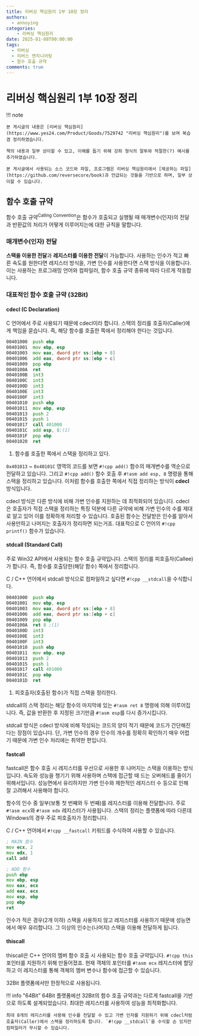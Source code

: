 ```yaml
---
title: 리버싱 핵심원리 1부 10장 정리
authors:
  - annoying
categories:
    - 리버싱 핵심원리
date: 2025-01-08T00:00:00
tags:
  - 리버싱
  - 리버스 엔지니어링
  - 함수 호출 규약
comments: true
---
```


<!-- more -->

# 리버싱 핵심원리 1부 10장 정리

!!! note

    본 게시글의 내용은 [리버싱 핵심원리](https://www.yes24.com/Product/Goods/7529742 "리버싱 핵심원리")를 보며 복습 겸 정리하였습니다.

    책의 내용과 일부 상이할 수 있고, 이해를 돕기 위해 강좌 형식의 말투와 적절한(?) 예시를 추가하였습니다.

    본 게시글에서 사용되는 소스 코드와 파일, 프로그램은 리버싱 핵심원리에서 [제공하는 파일](https://github.com/reversecore/book)과 언급되는 것들을 기반으로 하며, 일부 상이할 수 있습니다.

## 함수 호출 규약
함수 호출 규약<sup>Calling Convention</sup>은 함수가 호출되고 실행될 때 매개변수(인자)의 전달과 반환값의 처리가 어떻게 이루어지는에 대한 규칙을 말합니다.

### 매개변수(인자) 전달
**스택을 이용한 전달**과 **레지스터를 이용한 전달**이 가능합니다. 사용하는 인수가 적고 빠른 속도를 원한다면 레지스터 방식을, 가변 인수를 사용한다면 스택 방식을 이용합니다. 이는 사용하는 프로그래밍 언어와 컴파일러, 함수 호출 규약 종류에 따라 다르게 작동합니다.

### 대표적인 함수 호출 규약 (32Bit)
#### cdecl (C Declaration)
C 언어에서 주로 사용되기 때문에 cdecl이라 합니다. 스택의 정리를 호출자(Caller)에게 책임을 묻습니다. 즉, 해당 함수를 호출한 쪽에서 정리해야 한다는 것입니다.
```asm title="cdecl" linenums="1" hl_lines="16-17"
00401000  push ebp
00401001  mov ebp, esp
00401003  mov eax, dword ptr ss:[ebp + 8]
00401006  add eax, dword ptr ss:[ebp + c]
00401009  pop ebp
0040100A  ret
0040100B  int3
0040100C  int3
0040100D  int3
0040100E  int3
0040100F  int3
00401010  push ebp
00401011  mov ebp, esp
00401013  push 2
00401015  push 1
00401017  call 401000
0040101C  add esp, 8;(1)
0040101F  pop ebp
00401020  ret
```

1.  함수를 호출한 쪽에서 스택을 정리하고 있다.

`0x401013` ~ `0x40101C` 영역의 코드를 보면 `#!cpp add()` 함수의 매개변수를 역순으로 전달하고 있습니다. 그리고 `#!cpp add()` 함수 호출 후 `#!asm add esp, 8` 명령을 통해 스택을 정리하고 있습니다. 이처럼 함수를 호출한 쪽에서 직접 정리하는 방식이 **cdecl** 방식입니다.

cdecl 방식은 다른 방식에 비해 가변 인수를 지원하는 데 최적화되어 있습니다. cdecl은 호출자가 직접 스택을 정리하는 특징 덕분에 다른 규약에 비해 가변 인수의 수를 제대로 알고 있어 이를 정확하게 처리할 수 있습니다. 호출된 함수는 전달받은 인수를 알아서 사용만하고 나머지는 호출자가 정리하면 되는거죠. 대표적으로 C 언어의 `#!cpp printf()` 함수가 있습니다.

#### stdcall (Standard Call)
주로 Win32 API에서 사용되는 함수 호출 규약입니다. 스택의 정리를 피호출자(Callee)가 합니다. 즉, 함수를 호출당한(해당 함수) 쪽에서 정리합니다.

C / C++ 언어에서 stdcall 방식으로 컴파일하고 싶다면 `#!cpp __stdcall`을 수식합니다.

```asm title="stdcall" linenums="1" hl_lines="6"
00401000  push ebp
00401001  mov ebp, esp
00401003  mov eax, dword ptr ss:[ebp + 8]
00401006  add eax, dword ptr ss:[ebp + c]
00401009  pop ebp
0040100A  ret 8 ;(1)
0040100D  int3
0040100E  int3
0040100F  int3
00401010  push ebp
00401011  mov ebp, esp
00401013  push 2
00401015  push 1
00401017  call 401000
0040101C  pop ebp
0040101D  ret
```

1.  피호출자(호출된 함수)가 직접 스택을 정리한다.

stdcall의 스택 정리는 해당 함수의 마지막에 있는 `#!asm ret 8` 명령에 의해 이루어집니다. 즉, 값을 반환한 후 지정된 크기만큼 `#!asm esp`를 다시 증가시킵니다.

stdcall 방식은 cdecl 방식에 비해 작성되는 코드의 양이 적기 때문에 코드가 간단해진다는 장점이 있습니다. 단, 가변 인수의 경우 인수의 개수를 정확히 확인하기 매우 어렵기 때문에 가변 인수 처리에는 취약한 편입니다.

#### fastcall

fastcall은 함수 호출 시 레지스터를 우선으로 사용한 후 나머지는 스택을 이용하는 방식입니다. 속도와 성능을 챙기기 위해 사용하며 스택에 접근할 때 드는 오버헤드를 줄이기 위해서입니다. 성능면에서 유리하지만 가변 인수와 제한적인 레지스터 수 등으로 인해 잘 고려해서 사용해야 합니다.

함수의 인수 중 일부(보통 첫 번째와 두 번째)를 레지스터를 이용해 전달합니다. 주로 `#!asm ecx`와 `#!asm edx` 레지스터가 사용됩니다. 스택의 정리는 플랫폼에 따라 다른데 Windows의 경우 주로 피호출자가 정리합니다.

C / C++ 언어에서 `#!cpp __fastcall` 키워드를 수식하여 사용할 수 있습니다.

```asm title="fastcall" linenums="1"
; MAIN 함수
mov ecx, 2
mov edx, 1
call add

; ADD 함수
push ebp
mov ebp, esp
mov eax, ecx
add eax, ecx
mov esp, ebp
pop ebp
ret
```

인수가 적은 경우(2개 이하) 스택을 사용하지 않고 레지스터를 사용하기 때문에 성능면에서 매우 유리합니다. 그 이상의 인수는(나머지) 스택을 이용해 전달하게 됩니다.

#### thiscall

thiscall은 C++ 언어의 멤버 함수 호출 시 사용되는 함수 호출 규약입니다. `#!cpp this` 포인터를 지원하기 위해 만들어졌죠. 현재 객체의 포인터를 `#!asm ecx` 레지스터에 할당하고 이 레지스터를 통해 객체의 멤버 변수나 함수에 접근할 수 있습니다.

32Bit 플랫폼에서만 한정적으로 사용됩니다. 

!!! info "64Bit"
    64Bit 플랫폼에선 32Bit의 함수 호출 규약과는 다르게 fastcall을 기반으로 하도록 설계되었습니다. 최대한 레지스터를 사용하여 성능을 최적화합니다.

    최대 8개의 레지스터를 사용해 인수를 전달할 수 있고 가변 인자를 지원하기 위해 cdecl처럼 호출자(Caller)에서 스택을 정리하도록 합니다. `#!cpp __stdcall`을 수식할 순 있지만 컴파일러가 무시할 수 있습니다.